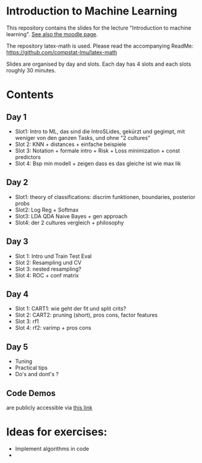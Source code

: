 # Introduction to Machine Learning

This repository contains the slides for the lecture "Introduction to machine learning".
[See also the moodle page](https://moodle.lmu.de/course/view.php?id=3001).

The repository latex-math is used. Please read the accompanying ReadMe: https://github.com/compstat-lmu/latex-math

Slides are organised by day and slots. Each day has 4 slots and each slots roughly 30 minutes.


# Contents

## Day 1
- Slot1: Intro to ML, das sind die IntroSLides, gekürzt und gegimpt, mit weniger von den ganzen Tasks, und ohne "2 cultures"
- Slot 2: KNN + distances + einfache beispiele
- Slot 3: Notation + formale intro +  Risk + Loss minimization  + const predictors
- Slot 4: Bsp min modell + zeigen dass es das gleiche ist wie max lik

## Day 2
- Slot1: theory of classifications: discrim funktionen, boundaries, posterior probs
- Slot2: Log Reg + Softmax
- Slot3: LDA QDA Naive Bayes + gen approach
- Slot4: der 2 cultures vergleich + philosophy

## Day 3
- Slot 1: Intro und Train Test Eval
- Slot 2: Resampling und CV
- Slot 3: nested resampling?
- Slot 4: ROC + conf matrix


## Day 4
- Slot 1: CART1: wie geht der fit und split crits?
- Slot 2: CART2: pruning (short), pros cons, factor features
- Slot 3: rf1
- Slot 4: rf2: varimp + pros cons

## Day 5
- Tuning
- Practical tips
- Do's and dont's ?

## Code Demos

are publicly accessible via [this link](https://github.com/compstat-lmu/lecture_intro_to_ml_notebooks)

# Ideas for exercises:

- Implement algorithms in code
-
